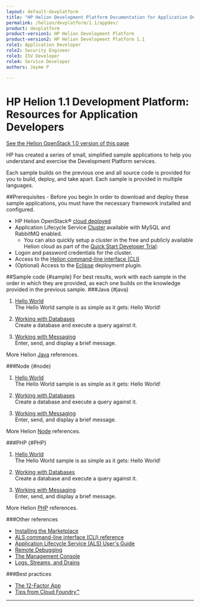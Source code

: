 ```yaml
---
layout: default-devplatform
title: "HP Helion Development Platform Documentation for Application Developers"
permalink: /helion/devplatform/1.1/appdev/
product: devplatform
product-version1: HP Helion Development Platform
product-version2: HP Helion Development Platform 1.1
role1: Application Developer 
role2: Security Engineer
role3: ISV Developer
role4: Service Developer
authors: Jayme P

---
```

<!--PUBLISHED-->
# HP Helion 1.1 Development Platform: Resources for Application Developers
[See the Helion OpenStack 1.0 version of this page](/helion/devplatform/appdev/)

HP has created a series of small, simplified sample applications to help you understand and exercise the Development Platform services.

Each sample builds on the previous one and all source code is provided for you to build, deploy, and take apart. Each sample is provided in multiple languages.
 
##Prerequisites - Before you begin
In order to download and deploy these sample applications, you must have the necessary framework installed and configured.

- HP Helion OpenStack&reg; [cloud deployed](/helion/openstack/1.1/install/overview/)
- Application Lifecycle Service [Cluster](/helion/devplatform/1.1/deploy) available with MySQL and RabbitMQ enabled.
	- You can also quickly setup a cluster in the free and publicly available Helion cloud as part of the [Quick Start Developer Trial](/helion/devplatform/1.1/ALS-developer-trial-quick-start/): 
- Logon and password credentials for the cluster.
- Access to the [Helion command-line interface (CLI)](/helion/devplatform/1.1/als/user/client/)
- (Optional) Access to the [Eclipse](/helion/devplatform/1.1/eclipse/) deployment plugin.

##Sample code {#sample}
For best results, work with each sample in the order in which they are provided, as each one builds on the knowledge provided in the previous sample. 
###Java {#java}
1. [Hello World](/helion/devplatform/1.1/workbook/helloworld/java/) <br>
The Hello World sample is as simple as it gets: Hello World! 

2. [Working with Databases](/helion/devplatform/1.1/workbook/database/java/) <br>
Create a database and execute a query against it. <br>

3. [Working with Messaging](/helion/devplatform/1.1/workbook/messaging/java/)<br> Enter, send, and display a brief message.<br> 

More Helion [Java](/helion/devplatform/1.1/als/user/deploy/languages/java/) references.

###Node {#node}
1.  [Hello World](/helion/devplatform/1.1/workbook/helloworld/node/)<br>
The Hello World sample is as simple as it gets: Hello World! 

2. [Working with Databases](/helion/devplatform/1.1/workbook/database/node/) <br>
Create a database and execute a query against it.<br> 


3. [Working with Messaging](/helion/devplatform/1.1/workbook/messaging/node/)<br> Enter, send, and display a brief message.<br> 

More Helion [Node](/helion/devplatform/1.1/als/user/deploy/languages/node/) references.
 
###PHP {#PHP}
1.  [Hello World](/helion/devplatform/1.1/workbook/helloworld/php/) <br>
The Hello World sample is as simple as it gets: Hello World! 

2. [Working with Databases](/helion/devplatform/1.1/workbook/database/php/) <br>
Create a database and execute a query against it.<br>

3. [Working with Messaging](/helion/devplatform/1.1/workbook/messaging/php/)<br> Enter, send, and display a brief message.<br> 

More Helion [PHP](/helion/devplatform/1.1/als/user/deploy/languages/php/) references.

###Other references
- [Installing the Marketplace](/helion/devplatform/1.1/marketplace)
- [ALS command-line interface (CLI) reference](/helion/devplatform/1.1/als/user/reference/client-ref/#command-ref-client)
- [Application Lifecycle Service (ALS) User's Guide](/helion/devplatform/1.1/als/user/)
- [Remote Debugging](/helion/devplatform/1.1/als/user/deploy/app-debug/)
- [The Management Console](/helion/devplatform/1.1/als/user/console/)
- [Logs, Streams, and Drains](/helion/devplatform/1.1/als/user/deploy/app-logs/)

###Best practices

- [The 12-Factor App](http://12factor.net/)
- [Tips from Cloud Foundry&trade;](http://docs.cloudfoundry.org/devguide/deploy-apps/prepare-to-deploy.html)

----
